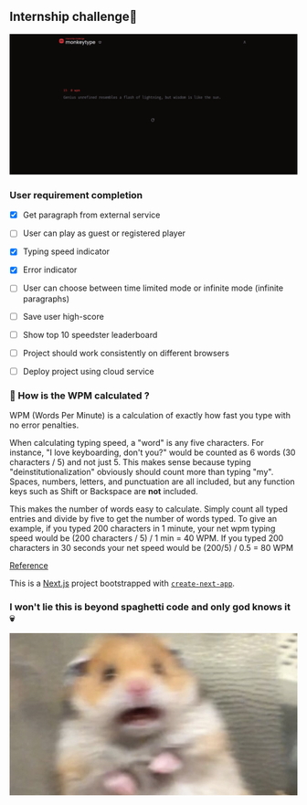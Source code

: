 ## Internship challenge🌠
![alt text](/asset/image.png)


### User requirement completion
- [x] Get paragraph from external service
- [ ] User can play as guest or registered player 
- [x] Typing speed indicator
- [x] Error indicator
- [ ] User can choose between time limited mode or infinite mode (infinite paragraphs)
- [ ] Save user high-score
- [ ] Show top 10 speedster leaderboard
- [ ] Project should work consistently on different browsers
- [ ] Deploy project using cloud service


### 🚀 How is the WPM calculated ? 
WPM (Words Per Minute) is a calculation of exactly how fast you type with no error penalties. 

When calculating typing speed, a "word" is any five characters. For instance, "I love keyboarding, don't you?" would be counted as 6 words (30 characters / 5) and not just 5. This makes sense because typing "deinstitutionalization" obviously should count more than typing "my". Spaces, numbers, letters, and punctuation are all included, but any function keys such as Shift or Backspace are **not** included.

This makes the number of words easy to calculate. Simply count all typed entries and divide by five to get the number of words typed. To give an example, if you typed 200 characters in 1 minute, your net wpm typing speed would be (200 characters / 5) / 1 min = 40 WPM. If you typed 200 characters in 30 seconds your net speed would be (200/5) / 0.5 = 80 WPM

[Reference](https://www.speedtypingonline.com/typing-equations)

This is a [Next.js](https://nextjs.org/) project bootstrapped with [`create-next-app`](https://github.com/vercel/next.js/tree/canary/packages/create-next-app).


### I won't lie this is beyond spaghetti code and only god knows it 💀
![alt text](/asset/hamster.jpg)
